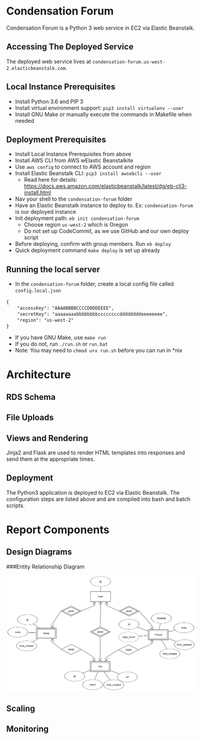 
# Condensation Forum

Condensation Forum is a Python 3 web service in EC2 via Elastic Beanstalk.  

## Accessing The Deployed Service

The deployed web service lives at `condensation-forum.us-west-2.elasticbeanstalk.com`.

## Local Instance Prerequisites

 - Install Python 3.6 and PIP 3
 - Install virtual environment support: `pip3 install virtualenv --user`
 - Install GNU Make or manually execute the commands in Makefile when needed

## Deployment Prerequisites

 - Install Local Instance Prerequisites from above
 - Install AWS CLI from AWS wElastic Beanstalkite
 - Use `aws config` to connect to AWS account and region
 - Install Elastic Beanstalk CLI: `pip3 install awsebcli --user`
    - Read here for details: https://docs.aws.amazon.com/elasticbeanstalk/latest/dg/eb-cli3-install.html
 - Nav your shell to the `condensation-forum` folder
 - Have an Elastic Beanstalk instance to deploy to. Ex: `condensation-forum` is our deployed instance
 - Init deployment path: `eb init condensation-forum`
    - Choose region `us-west-2` which is Oregon
	- Do not set up CodeCommit, as we use GitHub and our own deploy script
 - Before deploying, confirm with group members. Run `eb deploy`
 - Quick deployment command `make deploy` is set up already

## Running the local server

 - In the `condensation-forum` folder, create a local config file called `config.local.json`<br/>
```
{
    "accessKey": "AAAABBBBCCCCDDDDEEEE",
    "secretKey": "aaaaaaaabbbbbbbbccccccccddddddddeeeeeeee",
    "region": "us-west-2"
}
```
 - If you have GNU Make, use `make run`
 - If you do not, run `./run.sh` or `run.bat`
 - Note: You may need to `chmod u+x run.sh` before you can run in *nix

# Architecture

## RDS Schema


## File Uploads


## Views and Rendering

Jinja2 and Flask are used to render HTML templates into responses and send them at the appropriate times.

## Deployment

The Python3 application is deployed to EC2 via Elastic Beanstalk. The configuration steps are listed above and are compiled into bash and batch scripts.

# Report Components

## Design Diagrams

###Entity Relationship Diagram

![alt text](images/data_layer_hi_rez.png)

## Scaling

## Monitoring
